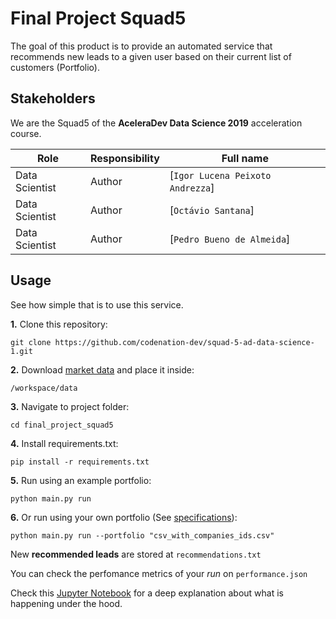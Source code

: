 # Final Project Squad5
The goal of this product is to provide an automated service that recommends new leads to a given user based on their current list of customers (Portfolio).

## Stakeholders
We are the Squad5 of the **AceleraDev Data Science 2019** acceleration course.

| Role                 | Responsibility         | Full name                |
| -----                | ----------------       | -----------              |
| Data Scientist       | Author                 | [`Igor Lucena Peixoto Andrezza`] |
| Data Scientist       | Author                 | [`Octávio Santana`] |
| Data Scientist       | Author                 | [`Pedro Bueno de Almeida`] |

## Usage
See how simple that is to use this service.


**1.** Clone this repository:
```
git clone https://github.com/codenation-dev/squad-5-ad-data-science-1.git
```

**2.** Download [market data](https://www.kaggle.com/argonalyst/aceleradev-ds-final-project-2019) and place it inside:
```
/workspace/data
```

**3.** Navigate to project folder:
```
cd final_project_squad5
```

**4.** Install requirements.txt:
```
pip install -r requirements.txt
```

**5.** Run using an example portfolio:
```
python main.py run
```

**6.** Or run using your own portfolio (See [specifications](./docs/portfolio_specification.md)):
```
python main.py run --portfolio "csv_with_companies_ids.csv"
```

New **recommended leads** are stored at `recommendations.txt`

You can check the perfomance metrics of your *run* on `performance.json`

Check this [Jupyter Notebook](https://github.com/codenation-dev/squad-5-ad-data-science-1/blob/master/analysis/Projeto%20Final%20-%20Squad5%20-%20v1.ipynb) for a deep explanation about what is happening under the hood. 
